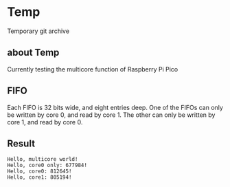 # Temp
Temporary git archive

## about Temp

Currently testing the multicore function of Raspberry Pi Pico

## FIFO

Each FIFO is 32 bits wide, and eight entries deep. One of the FIFOs can only be written by core 0, and read by core 1. The other can only be written by core 1, and read by core 0.

## Result
```console
Hello, multicore world!
Hello, core0 only: 677984!
Hello, core0: 812645!
Hello, core1: 805194!
```
